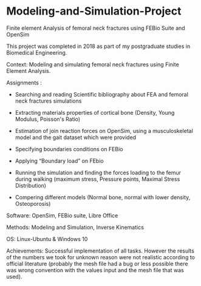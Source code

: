 # Modeling-and-Simulation-Project

Finite element Analysis of femoral neck fractures using FEBio Suite and OpenSim

This project was completed in 2018 as part of my postgraduate studies in Biomedical Engineering.

Context: Modeling and simulating femoral neck fractures using Finite Element Analysis.

Assignments :

- Searching and reading Scientific bibliography about FEA and femoral neck fractures simulations

- Extracting materials properties of cortical bone (Density, Young Modulus, Poisson's Ratio)

- Estimation of join reaction forces on OpenSim, using a musculoskeletal model and the gait dataset which were provided

- Specifying boundaries conditions on FEBio

- Applying “Boundary load” on FEbio

- Running the simulation and finding the forces loading to the femur during walking (maximum stress, Pressure points, Maximal Stress Distribution)

- Compering different models (Normal bone, normal with lower density, Osteoporosis)

Software: OpenSim, FEBio suite, Libre Office

Methods: Modeling and Simulation, Inverse Kinematics

OS: Linux-Ubuntu & Windows 10

Achievements: Successful implementation of all tasks. However the results of the numbers we took for unknown reason were not realistic according to official literature (probably the mesh file had a bug or less possible there was wrong convention with the values input and the mesh file that was used).


